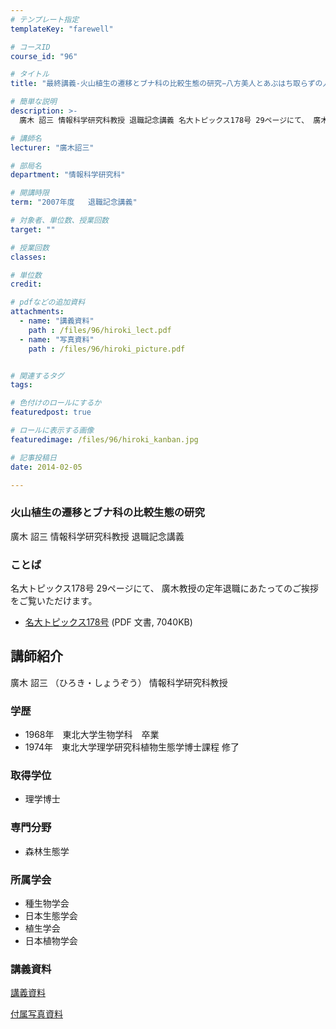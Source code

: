 ```yaml
---
# テンプレート指定
templateKey: "farewell"

# コースID
course_id: "96"

# タイトル
title: "最終講義-火山植生の遷移とブナ科の比較生態の研究−八方美人とあぶはち取らずの人生−-96-2007"

# 簡単な説明
description: >-
  廣木 詔三 情報科学研究科教授 退職記念講義 名大トピックス178号 29ページにて、 廣木教授の定年退職にあたってのご挨拶をご覧いただけます。   * [名大トピックス178号](h...

# 講師名
lecturer: "廣木詔三"

# 部局名
department: "情報科学研究科"

# 開講時限
term: "2007年度	退職記念講義"

# 対象者、単位数、授業回数
target: ""

# 授業回数
classes: 

# 単位数
credit: 

# pdfなどの追加資料
attachments: 
  - name: "講義資料" 
    path : /files/96/hiroki_lect.pdf
  - name: "写真資料" 
    path : /files/96/hiroki_picture.pdf


# 関連するタグ
tags:

# 色付けのロールにするか
featuredpost: true

# ロールに表示する画像
featuredimage: /files/96/hiroki_kanban.jpg

# 記事投稿日
date: 2014-02-05

---
```

### 火山植生の遷移とブナ科の比較生態の研究 

廣木 詔三 情報科学研究科教授 退職記念講義 

### ことば

名大トピックス178号 29ページにて、 廣木教授の定年退職にあたってのご挨拶をご覧いただけます。 

  * [名大トピックス178号](http://www.nagoya-u.ac.jp/about-nu/public-relations/publication/upload_images/no178.pdf#retirement) (PDF 文書, 7040KB)
## 講師紹介

廣木 詔三 （ひろき・しょうぞう） 情報科学研究科教授 

### 学歴

  * 1968年　東北大学生物学科　卒業
  * 1974年　東北大学理学研究科植物生態学博士課程 修了

### 取得学位

  * 理学博士

### 専門分野

  * 森林生態学

### 所属学会

  * 種生物学会
  * 日本生態学会
  * 植生学会
  * 日本植物学会
### 講義資料


[講義資料](/files/96/hiroki_lect.pdf) 

[付属写真資料](/files/96/hiroki_picture.pdf) 
